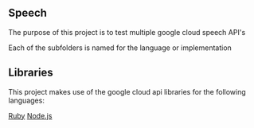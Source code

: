 ## Speech

The purpose of this project is to test multiple google cloud speech API's

Each of the subfolders is named for the language or implementation

## Libraries

This project makes use of the google cloud api libraries for the following languages:

[Ruby](/ruby)
[Node.js](/node)
